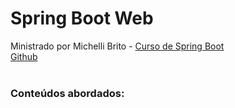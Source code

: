 # Spring Boot Web
Ministrado por Michelli Brito - <a href="https://www.youtube.com/watch?v=OHn1jLHGptw&list=PL8iIphQOyG-DHLpEx1TPItqJamy08fs1D"> Curso de Spring Boot </a>
<br>
<a href="https://github.com/MichelliBrito/cursospringboot"> Github </a>
<br><br>


### Conteúdos abordados:

